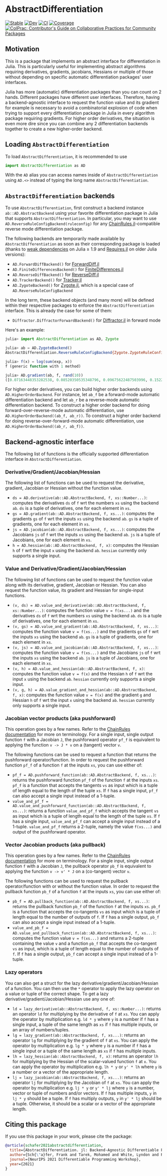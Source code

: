 # AbstractDifferentiation

[![Stable](https://img.shields.io/badge/docs-stable-blue.svg)](https://JuliaDiff.github.io/AbstractDifferentiation.jl/stable)
[![Dev](https://img.shields.io/badge/docs-dev-blue.svg)](https://JuliaDiff.github.io/AbstractDifferentiation.jl/dev)
[![CI](https://github.com/JuliaDiff/AbstractDifferentiation.jl/actions/workflows/CI.yml/badge.svg?branch=master)](https://github.com/JuliaDiff/AbstractDifferentiation.jl/actions/workflows/CI.yml?query=branch%3Amaster)
[![Coverage](https://codecov.io/gh/JuliaDiff/AbstractDifferentiation.jl/branch/master/graph/badge.svg)](https://codecov.io/gh/JuliaDiff/AbstractDifferentiation.jl)
[![ColPrac: Contributor's Guide on Collaborative Practices for Community Packages](https://img.shields.io/badge/ColPrac-Contributor's%20Guide-blueviolet)](https://github.com/SciML/ColPrac)

## Motivation

This is a package that implements an abstract interface for differentiation in Julia. This is particularly useful for implementing abstract algorithms requiring derivatives, gradients, jacobians, Hessians or multiple of those without depending on specific automatic differentiation packages' user interfaces.

Julia has more (automatic) differentiation packages than you can count on 2 hands. Different packages have different user interfaces. Therefore, having a backend-agnostic interface to request the function value and its gradient for example is necessary to avoid a combinatorial explosion of code when trying to support every differentiation package in Julia in every algorithm package requiring gradients. For higher order derivatives, the situation is even more dire since you can combine any 2 differentiation backends together to create a new higher-order backend.

## Loading `AbstractDifferentiation`

To load `AbstractDifferentiation`, it is recommended to use
```julia
import AbstractDifferentiation as AD
```
With the `AD` alias you can access names inside of `AbstractDifferentiation` using `AD.<>` instead of typing the long name `AbstractDifferentiation`.

## `AbstractDifferentiation` backends

To use `AbstractDifferentiation`, first construct a backend instance `ab::AD.AbstractBackend` using your favorite differentiation package in Julia that supports `AbstractDifferentiation`.
In particular, you may want to use `AD.ReverseRuleConfigBackend(ruleconfig)` for any [ChainRules.jl](https://github.com/JuliaDiff/ChainRules.jl)-compatible reverse mode differentiation package.

The following backends are temporarily made available by `AbstractDifferentiation` as soon as their corresponding package is loaded (thanks to [weak dependencies](https://pkgdocs.julialang.org/dev/creating-packages/#Weak-dependencies) on Julia ≥ 1.9 and [Requires.jl](https://github.com/JuliaPackaging/Requires.jl) on older Julia versions):

- `AD.ForwardDiffBackend()` for [ForwardDiff.jl](https://github.com/JuliaDiff/ForwardDiff.jl)
- `AD.FiniteDifferencesBackend()` for [FiniteDifferences.jl](https://github.com/JuliaDiff/FiniteDifferences.jl)
- `AD.ReverseDiffBackend()` for [ReverseDiff.jl](https://github.com/JuliaDiff/ReverseDiff.jl)
- `AD.TrackerBackend()` for [Tracker.jl](https://github.com/FluxML/Tracker.jl)
- `AD.ZygoteBackend()` for [Zygote.jl](https://github.com/FluxML/Zygote.jl), which is a special case of `AD.ReverseRuleConfigBackend`

In the long term, these backend objects (and many more) will be defined within their respective packages to enforce the `AbstractDifferentiation` interface.
This is already the case for some of them:

- `Diffractor.DiffractorForwardBackend()` for [Diffractor.jl](https://github.com/JuliaDiff/Diffractor.jl) in forward mode

Here's an example:

```julia
julia> import AbstractDifferentiation as AD, Zygote

julia> ab = AD.ZygoteBackend()
AbstractDifferentiation.ReverseRuleConfigBackend{Zygote.ZygoteRuleConfig{Zygote.Context}}(Zygote.ZygoteRuleConfig{Zygote.Context}(Zygote.Context(nothing)))

julia> f(x) = log(sum(exp, x))
f (generic function with 1 method)

julia> AD.gradient(ab, f, rand(10))
([0.07163448353282538, 0.08520350535348796, 0.09675622487503996, 0.1522744408520505, 0.12174662595572318, 0.07996969757526722, 0.07832665607158593, 0.11001685581681672, 0.06691909637037166, 0.1371524135968315],)
```

For higher order derivatives, you can build higher order backends using `AD.HigherOrderBackend`. For instance, let `ab_f` be a forward-mode automatic differentiation backend and let `ab_r` be a reverse-mode automatic differentiation backend. To construct a higher order backend for doing forward-over-reverse-mode automatic differentiation, use `AD.HigherOrderBackend((ab_f, ab_r))`. To construct a higher order backend for doing reverse-over-forward-mode automatic differentiation, use `AD.HigherOrderBackend((ab_r, ab_f))`.

## Backend-agnostic interface

The following list of functions is the officially supported differentiation interface in `AbstractDifferentiation`.

### Derivative/Gradient/Jacobian/Hessian

The following list of functions can be used to request the derivative, gradient, Jacobian or Hessian without the function value.

- `ds = AD.derivative(ab::AD.AbstractBackend, f, xs::Number...)`: computes the derivatives `ds` of `f` wrt the numbers `xs` using the backend `ab`. `ds` is a tuple of derivatives, one for each element in `xs`.
- `gs = AD.gradient(ab::AD.AbstractBackend, f, xs...)`: computes the gradients `gs` of `f` wrt the inputs `xs` using the backend `ab`. `gs` is a tuple of gradients, one for each element in `xs`.
- `js = AD.jacobian(ab::AD.AbstractBackend, f, xs...)`: computes the Jacobians `js` of `f` wrt the inputs `xs` using the backend `ab`. `js` is a tuple of Jacobians, one for each element in `xs`.
- `h = AD.hessian(ab::AD.AbstractBackend, f, x)`: computes the Hessian `h` of `f` wrt the input `x` using the backend `ab`. `hessian` currently only supports a single input.

### Value and Derivative/Gradient/Jacobian/Hessian

The following list of functions can be used to request the function value along with its derivative, gradient, Jacobian or Hessian. You can also request the function value, its gradient and Hessian for single-input functions.

- `(v, ds) = AD.value_and_derivative(ab::AD.AbstractBackend, f, xs::Number...)`: computes the function value `v = f(xs...)` and the derivatives `ds` of `f` wrt the numbers `xs` using the backend `ab`. `ds` is a tuple of derivatives, one for each element in `xs`.
- `(v, gs) = AD.value_and_gradient(ab::AD.AbstractBackend, f, xs...)`: computes the function value `v = f(xs...)` and the gradients `gs` of `f` wrt the inputs `xs` using the backend `ab`. `gs` is a tuple of gradients, one for each element in `xs`.
- `(v, js) = AD.value_and_jacobian(ab::AD.AbstractBackend, f, xs...)`: computes the function value `v = f(xs...)` and the Jacobians `js` of `f` wrt the inputs `xs` using the backend `ab`. `js` is a tuple of Jacobians, one for each element in `xs`.
- `(v, h) = AD.value_and_hessian(ab::AD.AbstractBackend, f, x)`: computes the function value `v = f(x)` and the Hessian `h` of `f` wrt the input `x` using the backend `ab`. `hessian` currently only supports a single input.
- `(v, g, h) = AD.value_gradient_and_hessian(ab::AD.AbstractBackend, f, x)`: computes the function value `v = f(x)` and the gradient `g` and Hessian `h` of `f` wrt the input `x` using the backend `ab`. `hessian` currently only supports a single input.

### Jacobian vector products (aka pushforward)

This operation goes by a few names. Refer to the [ChainRules documentation](https://juliadiff.org/ChainRulesCore.jl/stable/#The-propagators:-pushforward-and-pullback) for more on terminology. For a single input, single output function `f` with a Jacobian `J`, the pushforward operator `pf_f` is equivalent to applying the function `v -> J * v` on a (tangent) vector `v`.

The following functions can be used to request a function that returns the pushforward operator/function. In order to request the pushforward function `pf_f` of a function `f` at the inputs `xs`, you can use either of:
- `pf_f = AD.pushforward_function(ab::AD.AbstractBackend, f, xs...)`: returns the pushforward function `pf_f` of the function `f` at the inputs `xs`. `pf_f` is a function that accepts the tangents `vs` as input which is a tuple of length equal to the length of the tuple `xs`. If `f` has a single input, `pf_f` can also accept a single input instead of a 1-tuple.
- `value_and_pf_f = AD.value_and_pushforward_function(ab::AD.AbstractBackend, f, xs...)`: returns a function `value_and_pf_f` which accepts the tangent `vs` as input which is a tuple of length equal to the length of the tuple `xs`. If `f` has a single input, `value_and_pf_f` can accept a single input instead of a 1-tuple. `value_and_pf_f` returns a 2-tuple, namely the value `f(xs...)` and output of the pushforward operator.

### Vector Jacobian products (aka pullback)

This operation goes by a few names. Refer to the [ChainRules documentation](https://juliadiff.org/ChainRulesCore.jl/stable/#The-propagators:-pushforward-and-pullback) for more on terminology. For a single input, single output function `f` with a Jacobian `J`, the pullback operator `pb_f` is equivalent to applying the function `v -> v' * J` on a (co-tangent) vector `v`.

The following functions can be used to request the pullback operator/function with or without the function value. In order to request the pullback function `pb_f` of a function `f` at the inputs `xs`, you can use either of:
- `pb_f = AD.pullback_function(ab::AD.AbstractBackend, f, xs...)`: returns the pullback function `pb_f` of the function `f` at the inputs `xs`. `pb_f` is a function that accepts the co-tangents `vs` as input which is a tuple of length equal to the number of outputs of `f`. If `f` has a single output, `pb_f` can also accept a single input instead of a 1-tuple.
- `value_and_pb_f = AD.value_and_pullback_function(ab::AD.AbstractBackend, f, xs...)`: computes the function value `v = f(xs...)` and returns a 2-tuple containing the value `v` and a function `pb_f` that accepts the co-tangent `vs` as input, which is a tuple of length equal to the number of outputs of `f`. If `f` has a single output, `pb_f` can accept a single input instead of a 1-tuple.

### Lazy operators

You can also get a struct for the lazy derivative/gradient/Jacobian/Hessian of a function. You can then use the `*` operator to apply the lazy operator on a value or tuple of the correct shape. To get a lazy derivative/gradient/Jacobian/Hessian use any one of:
- `ld = lazy_derivative(ab::AbstractBackend, f, xs::Number...)`: returns an operator `ld` for multiplying by the derivative of `f` at `xs`. You can apply the operator by multiplication e.g. `ld * y` where `y` is a number if `f` has a single input, a tuple of the same length as `xs` if `f` has multiple inputs, or an array of numbers/tuples.
- `lg = lazy_gradient(ab::AbstractBackend, f, xs...)`: returns an operator `lg` for multiplying by the gradient of `f` at `xs`. You can apply the operator by multiplication e.g. `lg * y` where `y` is a number if `f` has a single input or a tuple of the same length as `xs` if `f` has multiple inputs.
- `lh = lazy_hessian(ab::AbstractBackend, f, x)`: returns an operator `lh` for multiplying by the Hessian of the scalar-valued function `f` at `x`. You can apply the operator by multiplication e.g. `lh * y` or `y' * lh` where `y` is a number or a vector of the appropriate length.
- `lj = lazy_jacobian(ab::AbstractBackend, f, xs...)`: returns an operator `lj` for multiplying by the Jacobian of `f` at `xs`. You can apply the operator by multiplication e.g. `lj * y` or `y' * lj` where `y` is a number, vector or tuple of numbers and/or vectors. If `f` has multiple inputs, `y` in `lj * y` should be a tuple. If `f` has multiply outputs, `y` in `y' * lj` should be a tuple. Otherwise, it should be a scalar or a vector of the appropriate length.

## Citing this package

If you use this package in your work, please cite the package:

```bib
@article{schafer2021abstractdifferentiation,
  title={AbstractDifferentiation. jl: Backend-Agnostic Differentiable Programming in Julia},
  author={Sch{\"a}fer, Frank and Tarek, Mohamed and White, Lyndon and Rackauckas, Chris},
  journal={NeurIPS 2021 Differentiable Programming Workshop},
  year={2021}
}
```
